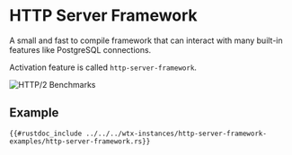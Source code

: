 # HTTP Server Framework

A small and fast to compile framework that can interact with many built-in features like PostgreSQL connections.

Activation feature is called `http-server-framework`.

![HTTP/2 Benchmarks](https://i.imgur.com/lUOX3iM.png)

## Example

```rust,edition2021,no_run
{{#rustdoc_include ../../../wtx-instances/http-server-framework-examples/http-server-framework.rs}}
```